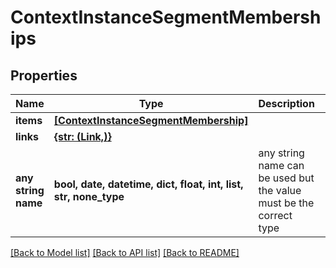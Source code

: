 # ContextInstanceSegmentMemberships


## Properties
Name | Type | Description | Notes
------------ | ------------- | ------------- | -------------
**items** | [**[ContextInstanceSegmentMembership]**](ContextInstanceSegmentMembership.md) |  | 
**links** | [**{str: (Link,)}**](Link.md) |  | 
**any string name** | **bool, date, datetime, dict, float, int, list, str, none_type** | any string name can be used but the value must be the correct type | [optional]

[[Back to Model list]](../README.md#documentation-for-models) [[Back to API list]](../README.md#documentation-for-api-endpoints) [[Back to README]](../README.md)


